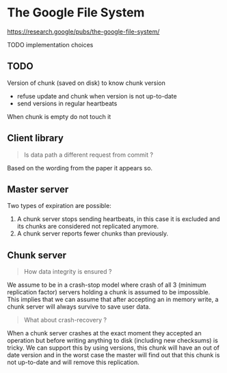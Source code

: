 # The Google File System

https://research.google/pubs/the-google-file-system/

TODO implementation choices

## TODO

Version of chunk (saved on disk) to know chunk version
- refuse update and chunk when version is not up-to-date
- send versions in regular heartbeats

When chunk is empty do not touch it

## Client library

> Is data path a different request from commit ?

Based on the wording from the paper it appears so.

## Master server

Two types of expiration are possible:
1) A chunk server stops sending heartbeats, in this case it is excluded
and its chunks are considered not replicated anymore.
2) A chunk server reports fewer chunks than previously.

## Chunk server

> How data integrity is ensured ?

We assume to be in a crash-stop model where crash of all 3 (minimum replication factor)
servers holding a chunk is assumed to be impossible.
This implies that we can assume that after accepting an in memory write,
a chunk server will always survive to save user data.

> What about crash-recovery ?

When a chunk server crashes at the exact moment they accepted an operation
but before writing anything to disk (including new checksums) is tricky.
We can support this by using versions, this chunk will have an out of date version
and in the worst case the master will find out that this chunk is not up-to-date and will remove this replication.
